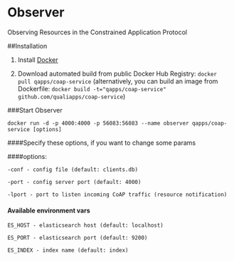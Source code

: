 # Observer

Observing Resources in the Constrained Application Protocol

##Installation

1. Install [Docker](https://www.docker.com)

2. Download automated build from public Docker Hub Registry: `docker pull qapps/coap-service`
(alternatively, you can build an image from Dockerfile: `docker build -t="qapps/coap-service" github.com/qualiapps/coap-service`)

###Start Observer

`docker run -d -p 4000:4000 -p 56083:56083 --name observer qapps/coap-service [options]`


####Specify these options, if you want to change some params

####options:
```
-conf - config file (default: clients.db)

-port - config server port (default: 4000)

-lport - port to listen incoming CoAP traffic (resource notification)
```

#### Available environment vars

```
ES_HOST - elasticsearch host (default: localhost)

ES_PORT - elasticsearch port (default: 9200)

ES_INDEX - index name (default: index)
```